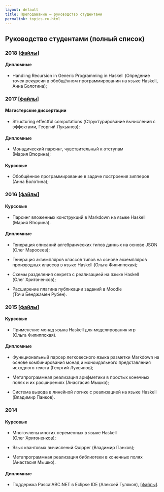 ```yaml
---
layout: default
title: Преподавание — руководство студентами
permalink: topics.ru.html
---
```

## Руководство студентами (полный список) 

### 2018 [[файлы](Edu/tutoring/2018/)]

#### Дипломные

* Handling Recursion in Generic Programming in Haskell (Опредение точек рекурсии в обобщённом программировании на языке Haskell, Анна Болотина);

### 2017 [[файлы](Edu/tutoring/2017/)]

#### Магистерские диссертации

* Structuring effectful computations (Структурирование вычислений с эффектами, Георгий Лукьянов);

#### Дипломные

* Монадический парсинг, чувствительный к отступам (Мария Втюрина);

#### Курсовые

* Обобщённое программирование в задаче построения зипперов (Анна Болотина);

### 2016 [[файлы](Edu/tutoring/2016/)]

#### Курсовые 

* Парсинг вложенных конструкций в Markdown на языке Haskell (Мария Втюрина).

#### Дипломные

* Генерация описаний алгебраических типов данных на основе JSON (Олег Маросеев);

* Генерация экземпляров классов типов на основе экземпляров производных классов в языке Haskell (Ольга Филиппская);

* Схемы разделения секрета с реализацией на языке Haskell (Олег Хритоненков);

* Расширение плагина публикации заданий в Moodle (Точи Бенджамен Рубен).

### 2015 [[файлы](Edu/tutoring/2015/)]

#### Курсовые 

* Применение монад языка Haskell для моделирования игр (Ольга Филиппская).

#### Дипломные

* Функциональный парсер легковесного языка разметки Markdown на основе комбинирования монад и моноидального представления исходного текста (Георгий Лукьянов);

* Метапрограммная реализация арифметики в простых конечных полях и их расширениях (Анастасия Мышко);

* Система вывода в линейной логике с реализацией на языке Haskell (Владимир Панков).

### 2014

#### Курсовые 

* Многочлены многих переменных в языке Haskell (Олег Хритоненков);

* Язык квантовых вычислений Quipper (Владимир Панков);

* Метапрограммная реализация библиотеки в конечных полях (Анастасия Мышко).

#### Дипломные

* Поддержка PascalABC.NET в Eclipse IDE (Алексей Туляков), [[файлы](Edu/tutoring/Tulyakov-2014/)].

